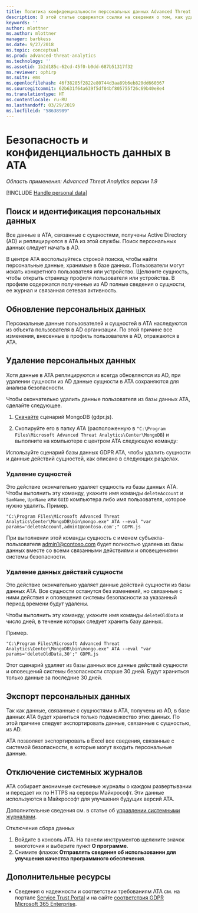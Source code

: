 ```yaml
---
title: Политика конфиденциальности персональных данных Advanced Threat Analytics | Документация Майкрософт
description: В этой статье содержатся ссылки на сведения о том, как удалить персональные данные из ATA.
keywords: ''
author: mlottner
ms.author: mlottner
manager: barbkess
ms.date: 9/27/2018
ms.topic: conceptual
ms.prod: advanced-threat-analytics
ms.technology: ''
ms.assetid: 1b2d185c-62cd-45f0-b0dd-687b51317f32
ms.reviewer: ophirp
ms.suite: ems
ms.openlocfilehash: 46f38285f2822e80744d3aa89b6eb820dd660367
ms.sourcegitcommit: 62b631f64a639f5df04bf805755f26c69b40e8e4
ms.translationtype: HT
ms.contentlocale: ru-RU
ms.lasthandoff: 03/29/2019
ms.locfileid: "58638989"
---
```

# <a name="ata-data-security-and-privacy"></a>Безопасность и конфиденциальность данных в ATA

*Область применения: Advanced Threat Analytics версии 1.9*

[!INCLUDE [Handle personal data](../includes/gdpr-intro-sentence.md)]

## <a name="searching-for-and-identifying-personal-data"></a>Поиск и идентификация персональных данных 

Все данные в ATA, связанные с сущностями, получены Active Directory (AD) и реплицируются в ATA из этой службы. Поиск персональных данных следует начать в AD. 

В центре ATA воспользуйтесь строкой поиска, чтобы найти персональные данные, хранимые в базе данных. Пользователи могут искать конкретного пользователя или устройство. Щелкните сущность, чтобы открыть страницу профиля пользователя или устройства. В профиле содержатся полученные из AD полные сведения о сущности, ее журнал и связанная сетевая активность. 

## <a name="updating-personal-data"></a>Обновление персональных данных 

Персональные данные пользователей и сущностей в ATA наследуются из объекта пользователя в AD организации. По этой причине все изменения, внесенные в профиль пользователя в AD, отражаются в ATA. 

## <a name="deleting-personal-data"></a>Удаление персональных данных 

Хотя данные в ATA реплицируются и всегда обновляются из AD, при удалении сущности из AD данные сущности в ATA сохраняются для анализа безопасности. 

Чтобы окончательно удалить данные пользователя из базы данных ATA, сделайте следующее. 

1. [Скачайте](https://aka.ms/ata-gdpr-script) сценарий MongoDB (gdpr.js).  

2. Скопируйте его в папку ATA (расположенную в `"C:\Program Files\Microsoft Advanced Threat Analytics\Center\MongoDB`) и выполните на компьютере с центром ATA следующую команду: 

Используйте сценарий базы данных GDPR ATA, чтобы удалить сущности и данные действий сущностей, как описано в следующих разделах.

### <a name="delete-entities"></a>Удаление сущностей

Это действие окончательно удаляет сущность из базы данных ATA. Чтобы выполнить эту команду, укажите имя команды `deleteAccount` и `SamName`, `UpnName` или `GUID` компьютера либо имя пользователя, которое нужно удалить. Пример. 

`"C:\Program Files\Microsoft Advanced Threat Analytics\Center\MongoDB\bin\mongo.exe" ATA --eval "var params='deleteAccount,admin1@contoso.com';" GDPR.js`

При выполнении этой команды сущность с именем субъекта-пользователя admin1@contoso.com будет полностью удалена из базы данных вместе со всеми связанными действиями и оповещениями системы безопасности. 

### <a name="delete-entity-activity-data"></a>Удаление данных действий сущности

Это действие окончательно удаляет данные действий сущности из базы данных ATA. Все сущности останутся без изменений, но связанные с ними действия и оповещения системы безопасности за указанный период времени будут удалены. 

Чтобы выполнить эту команду, укажите имя команды `deleteOldData` и число дней, в течение которых следует хранить базу данных. 

Пример. 

`"C:\Program Files\Microsoft Advanced Threat Analytics\Center\MongoDB\bin\mongo.exe" ATA --eval "var params='deleteOldData,30';" GDPR.js`

Этот сценарий удаляет из базы данных все данные действий сущности и оповещений системы безопасности старше 30 дней. Будут храниться только данные за последние 30 дней.

## <a name="exporting-personal-data"></a>Экспорт персональных данных 

Так как данные, связанные с сущностями в ATA, получены из AD, в базе данных ATA будет храниться только подмножество этих данных. По этой причине следует экспортировать данные, связанные с сущностью, из AD. 

ATA позволяет экспортировать в Excel все сведения, связанные с системой безопасности, в которые могут входить персональные данные. 

 
## <a name="opt-out-of-system-generated-logs"></a>Отключение системных журналов 

ATA собирает анонимные системные журналы о каждом развертывании и передает их по HTTPS на серверы Майкрософт. Эти данные используются в Майкрософт для улучшения будущих версий ATA. 

Дополнительные сведения см. в статье об [управлении системными журналами](manage-telemetry-settings.md).

Отключение сбора данных

1. Войдите в консоль ATA. На панели инструментов щелкните значок многоточия и выберите пункт **О программе**. 
2. Снимите флажок **Отправлять сведения об использовании для улучшения качества программного обеспечения**. 

## <a name="additional-resources"></a>Дополнительные ресурсы

- Сведения о надежности и соответствии требованиям ATA см. на портале [Service Trust Portal](https://servicetrust.microsoft.com/ViewPage/GDPRGetStarted) и на сайте [соответствия GDPR Microsoft 365 Enterprise](https://docs.microsoft.com/microsoft-365/compliance/compliance-solutions-overview).

